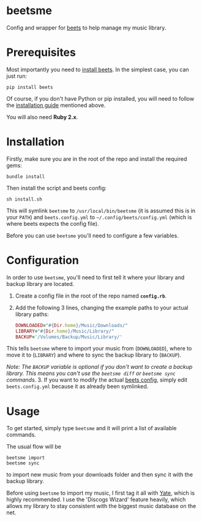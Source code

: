 # beetsme

Config and wrapper for [beets](https://github.com/beetbox/beets) to help manage my music library.

# Prerequisites

Most importantly you need to [install beets](http://beets.readthedocs.io/en/v1.3.19/guides/main.html). In the simplest case, you can just run:

```
pip install beets
```

Of course, if you don't have Python or pip installed, you will need to follow the [installation guide](http://beets.readthedocs.io/en/v1.3.19/guides/main.html) mentioned above.

You will also need **Ruby 2.x**.

# Installation

Firstly, make sure you are in the root of the repo and install the required gems:

```
bundle install
```

Then install the script and beets config:

```
sh install.sh
```

This will symlink `beetsme` to `/usr/local/bin/beetsme` (it is assumed this is in your `PATH`) and `beets.config.yml` to `~/.config/beets/config.yml` (which is where beets expects the config file).

Before you can use `beetsme` you'll need to configure a few variables.

# Configuration

In order to use `beetsme`, you'll need to first tell it where your library and backup library are located.

1. Create a config file in the root of the repo named **`config.rb`**.
2. Add the following 3 lines, changing the example paths to your actual library paths:

    ```Ruby
    DOWNLOADED="#{Dir.home}/Music/Downloads/"
    LIBRARY="#{Dir.home}/Music/Library/"
    BACKUP='/Volumes/Backup/Music/Library/'
    ```
  This tells `beetsme` where to import your music from (`DOWNLOADED`), where to move it to (`LIBRARY`) and where to sync the backup library to (`BACKUP`).
  
  _Note: The `BACKUP` variable is optional if you don't want to create a backup library. This means you can't use the `beetsme diff` or `beetsme sync` commands._
3. If you want to modify the actual [beets config](http://beets.readthedocs.io/en/v1.3.19/reference/config.html), simply edit `beets.config.yml` because it as already been symlinked.

# Usage

To get started, simply type `beetsme` and it will print a list of available commands.

The usual flow will be

```
beetsme import
beetsme sync
```

to import new music from your downloads folder and then sync it with the backup library.

Before using `beetsme` to import my music, I first tag it all with [Yate](https://2manyrobots.com/yate/), which is highly recommended. I use the 'Discogs Wizard' feature heavily, which allows my library to stay consistent with the biggest music database on the net.
